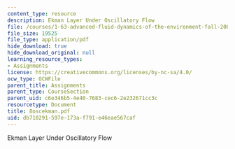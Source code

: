 ```yaml
---
content_type: resource
description: Ekman Layer Under Oscillatory Flow
file: /courses/1-63-advanced-fluid-dynamics-of-the-environment-fall-2002/db710291597e173af791e46eae567caf_8oscekman.pdf
file_size: 19525
file_type: application/pdf
hide_download: true
hide_download_original: null
learning_resource_types:
- Assignments
license: https://creativecommons.org/licenses/by-nc-sa/4.0/
ocw_type: OCWFile
parent_title: Assignments
parent_type: CourseSection
parent_uid: c6e346b5-4e40-7683-cec6-2e232671cc3c
resourcetype: Document
title: 8oscekman.pdf
uid: db710291-597e-173a-f791-e46eae567caf
---
```

Ekman Layer Under Oscillatory Flow